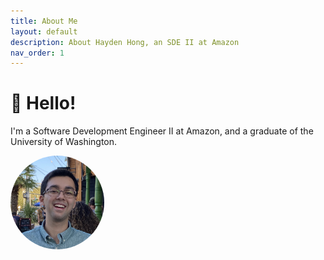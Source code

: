 ```yaml
---
title: About Me
layout: default
description: About Hayden Hong, an SDE II at Amazon
nav_order: 1
---
```


# 👋 Hello!

I'm a Software Development Engineer II at Amazon, and a graduate of the University of Washington.

<img src="assets/hayden.jpeg" height="auto" width="150" style="border-radius:50%"> 